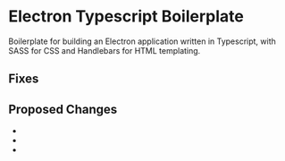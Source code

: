 # Electron Typescript Boilerplate

Boilerplate for building an Electron application written in Typescript, with SASS for CSS and Handlebars for HTML templating.


## Fixes #

## Proposed Changes

  -
  -
  -
